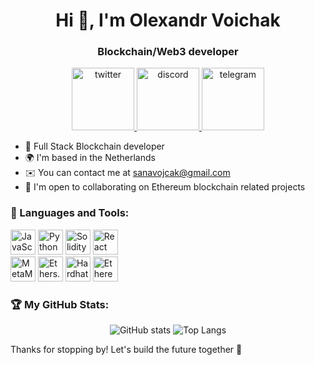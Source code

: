 <h1 align="center">Hi 👋, I'm Olexandr Voichak</h1>
<h3 align="center">Blockchain/Web3 developer</h3>

<p align="center">
  <a href="https://twitter.com/https://twitter.com/OVoichak" target="_blank" rel="noreferrer"> <img src="https://img.shields.io/badge/-Twitter-1DA1F2?style=for-the-badge&logo=twitter&logoColor=white" alt="twitter" width="100" /> </a>
  <a href="https://discordapp.com/users/1127164938188755094" target="_blank" rel="noreferrer"> <img src="https://img.shields.io/badge/-Discord-7289DA?style=for-the-badge&logo=discord&logoColor=white" alt="discord" width="100" /> </a>
  <a href="https://t.me/voichak_eth" target="_blank" rel="noreferrer"> <img src="https://img.shields.io/badge/-Telegram-2CA5E0?style=for-the-badge&logo=telegram&logoColor=white" alt="telegram" width="100" /> </a>
</p>

- 🚀 Full Stack Blockchain developer
- 🌍 I'm based in the Netherlands
- ✉️ You can contact me at sanavojcak@gmail.com
- 🤝 I'm open to collaborating on Ethereum blockchain related projects

<h3 align="left">🧰 Languages and Tools:</h3>
<div>
  <a href="#"><img height="40" src="https://img.shields.io/badge/-JavaScript-F7DF1E?style=for-the-badge&logo=javascript&logoColor=white" alt="JavaScript" /></a>
  <a href="#"><img height="40" src="https://img.shields.io/badge/-Python-3776AB?style=for-the-badge&logo=python&logoColor=white" alt="Python" /></a>
  <a href="#"><img height="40" src="https://img.shields.io/badge/-Solidity-363636?style=for-the-badge&logo=solidity&logoColor=white" alt="Solidity" /></a>
  <a href="#"><img height="40" src="https://img.shields.io/badge/-React-61DAFB?style=for-the-badge&logo=react&logoColor=white" alt="React" /></a>
</div>
<div>
  <a href="#"><img height="40" src="https://img.shields.io/badge/-MetaMask-E2761B?style=for-the-badge&logo=metamask&logoColor=white" alt="MetaMask" /></a>
  <a href="#"><img height="40" src="https://img.shields.io/badge/-Ethers.js-3498DB?style=for-the-badge&logo=ethereum&logoColor=white" alt="Ethers.js" /></a>
  <a href="#"><img height="40" src="https://img.shields.io/badge/-Hardhat-3E1F3D?style=for-the-badge&logo=hardhat&logoColor=white" alt="Hardhat" /></a>
  <a href="#"><img height="40" src="https://img.shields.io/badge/-Ethereum-3C3C3D?style=for-the-badge&logo=ethereum&logoColor=white" alt="Ethereum" /></a>
</div>

<h3 align="left">🏆 My GitHub Stats:</h3>
<p align="center">
  <img src="https://github-readme-stats.vercel.app/api?username=intger&show_icons=true&theme=tokyonight" alt="GitHub stats" />
  <img src="https://github-readme-stats.vercel.app/api/top-langs/?username=intger&theme=tokyonight" alt="Top Langs" />
</p>

Thanks for stopping by! Let's build the future together 🚀


